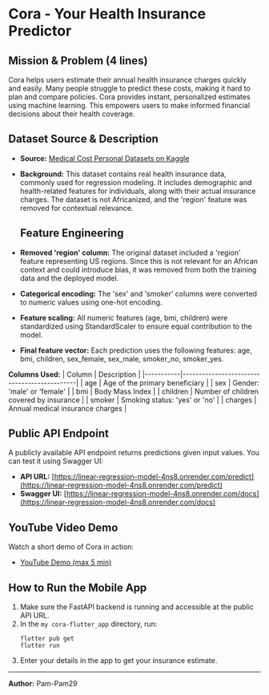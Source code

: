 # Cora - Your Health Insurance Predictor


## Mission & Problem (4 lines)
Cora helps users estimate their annual health insurance charges quickly and easily. Many people struggle to predict these costs, making it hard to plan and compare policies. Cora provides instant, personalized estimates using machine learning. This empowers users to make informed financial decisions about their health coverage.

## Dataset Source & Description
- **Source:** [Medical Cost Personal Datasets on Kaggle](https://www.kaggle.com/datasets/mirichoi0218/insurance)
- **Background:** This dataset contains real health insurance data, commonly used for regression modeling. It includes demographic and health-related features for individuals, along with their actual insurance charges. The dataset is not Africanized, and the 'region' feature was removed for contextual relevance.

  ## Feature Engineering
- **Removed 'region' column:** The original dataset included a 'region' feature representing US regions. Since this is not relevant for an African context and could introduce bias, it was removed from both the training data and the deployed model.
- **Categorical encoding:** The 'sex' and 'smoker' columns were converted to numeric values using one-hot encoding.
- **Feature scaling:** All numeric features (age, bmi, children) were standardized using StandardScaler to ensure equal contribution to the model.
- **Final feature vector:** Each prediction uses the following features: age, bmi, children, sex_female, sex_male, smoker_no, smoker_yes.


**Columns Used:**
| Column    | Description                                 |
|-----------|---------------------------------------------|
| age       | Age of the primary beneficiary              |
| sex       | Gender: 'male' or 'female'                   |
| bmi       | Body Mass Index                              |
| children  | Number of children covered by insurance      |
| smoker    | Smoking status: 'yes' or 'no'               |
| charges   | Annual medical insurance charges             |


## Public API Endpoint
A publicly available API endpoint returns predictions given input values. You can test it using Swagger UI:
- **API URL:** [https://linear-regression-model-4ns8.onrender.com/predict](https://linear-regression-model-4ns8.onrender.com/predict)
- **Swagger UI:** [https://linear-regression-model-4ns8.onrender.com/docs](https://linear-regression-model-4ns8.onrender.com/docs)

## YouTube Video Demo
Watch a short demo of Cora in action:
- [YouTube Demo (max 5 min)](https://your-youtube-demo-link)

## How to Run the Mobile App
1. Make sure the FastAPI backend is running and accessible at the public API URL.
2. In the `my cora-flutter_app` directory, run:
   ```
   flutter pub get
   flutter run
   ```
3. Enter your details in the app to get your insurance estimate.

---
**Author:** Pam-Pam29
